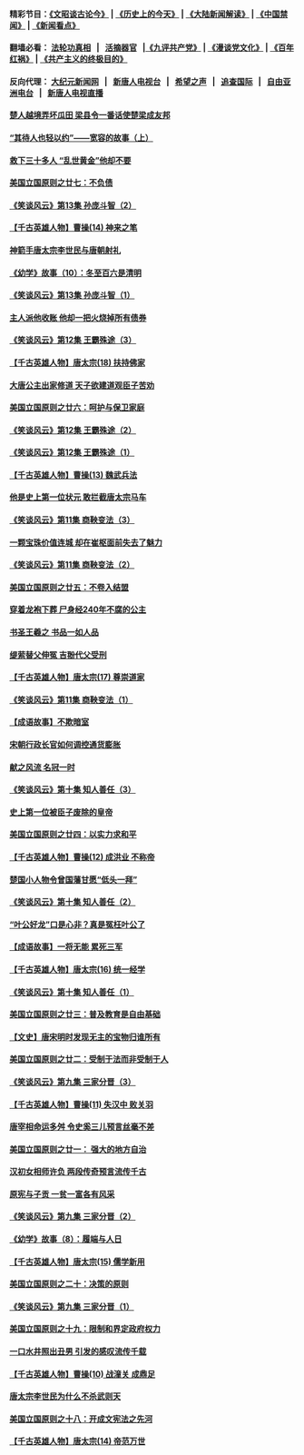 #### 精彩节目：[《文昭谈古论今》](http://155.138.205.71/wenzhao) | [《历史上的今天》](http://155.138.205.71/today-in-history) | [《大陆新闻解读》](http://155.138.205.71/ntdtv-comedy) | [《中国禁闻》](http://155.138.205.71/ntdtv-news) | [《新闻看点》](http://155.138.205.71/news-insight) 

 #### 翻墙必看： [法轮功真相](http://155.138.205.71:10000/videos/truth.html) &nbsp;&nbsp;|&nbsp;&nbsp; [活摘器官](http://155.138.205.71:10000/videos/res/Organs/) &nbsp;&nbsp;|[《九评共产党》](http://155.138.205.71:10000/videos/jiuping) | [《漫谈党文化》](http://155.138.205.71:10000/videos/mtdwh) | [《百年红祸》](http://155.138.205.71:10000/videos/bnhh) | [《共产主义的终极目的》](http://155.138.205.71:10000/videos/res/zjmd) 

 #### 反向代理： [大纪元新闻网](http://155.138.205.71:10080/) &nbsp;&nbsp;|&nbsp;&nbsp; [新唐人电视台](http://155.138.205.71:8000/) &nbsp;&nbsp;|&nbsp;&nbsp; [希望之声](http://155.138.205.71:8200/) &nbsp;&nbsp;|&nbsp;&nbsp; [追查国际](http://155.138.205.71:10010/) &nbsp;&nbsp;|&nbsp;&nbsp; [自由亚洲电台](http://155.138.205.71:9800/) &nbsp;&nbsp;|&nbsp;&nbsp; [新唐人电视直播](http://155.138.205.71/) 

#### [楚人越境弄坏瓜田 梁县令一番话使楚梁成友邦](../pages/nsc975/n11079326.md?t=02282136) 

#### [“其待人也轻以约”——宽容的故事（上）](../pages/nsc975/n3743407.md?t=02282136) 

#### [救下三十多人 “乱世黄金”他却不要](../pages/nsc975/n11053639.md?t=02282136) 

#### [美国立国原则之廿七：不负债](../pages/nsc975/n11060818.md?t=02282136) 

#### [《笑谈风云》第13集 孙庞斗智（2）](../pages/nsc975/n11070199.md?t=02282136) 

#### [【千古英雄人物】曹操(14) 神来之笔](../pages/nsc975/n7783346.md?t=02282136) 

#### [神箭手唐太宗李世民与唐朝射礼](../pages/nsc975/n11050034.md?t=02282136) 

#### [《幼学》故事（10）：冬至百六是清明](../pages/nsc975/n11025760.md?t=02282136) 

#### [《笑谈风云》第13集 孙庞斗智（1）](../pages/nsc975/n11070158.md?t=02282136) 

#### [主人派他收账 他却一把火烧掉所有债券](../pages/nsc975/n11070431.md?t=02282136) 

#### [《笑谈风云》第12集 王霸殊途（3）](../pages/nsc975/n11058708.md?t=02282136) 

#### [【千古英雄人物】唐太宗(18) 扶持佛家](../pages/nsc975/n8046271.md?t=02282136) 

#### [大唐公主出家修道 天子欲建道观臣子苦劝](../pages/nsc975/n11053988.md?t=02282136) 

#### [美国立国原则之廿六：呵护与保卫家庭](../pages/nsc975/n11056028.md?t=02282136) 

#### [《笑谈风云》第12集 王霸殊途（2）](../pages/nsc975/n11058661.md?t=02282136) 

#### [《笑谈风云》第12集 王霸殊途（1）](../pages/nsc975/n11058612.md?t=02282136) 

#### [【千古英雄人物】曹操(13) 魏武兵法](../pages/nsc975/n7783342.md?t=02282136) 

#### [他是史上第一位状元 敢拦截唐太宗马车](../pages/nsc975/n11064238.md?t=02282136) 

#### [《笑谈风云》第11集 商鞅变法（3）](../pages/nsc975/n11051540.md?t=02282136) 

#### [一颗宝珠价值连城 却在崔枢面前失去了魅力](../pages/nsc975/n11049666.md?t=02282136) 

#### [《笑谈风云》第11集 商鞅变法（2）](../pages/nsc975/n11051527.md?t=02282136) 

#### [美国立国原则之廿五：不卷入结盟](../pages/nsc975/n11049916.md?t=02282136) 

#### [穿着龙袍下葬 尸身经240年不腐的公主](../pages/nsc975/n11058573.md?t=02282136) 

#### [书圣王羲之 书品一如人品](../pages/nsc975/n10961724.md?t=02282136) 

#### [缇萦替父伸冤 吉翂代父受刑](../pages/nsc975/n3780463.md?t=02282136) 

#### [【千古英雄人物】唐太宗(17) 尊崇道家](../pages/nsc975/n8046261.md?t=02282136) 

#### [《笑谈风云》第11集 商鞅变法（1）](../pages/nsc975/n11051459.md?t=02282136) 

#### [【成语故事】不欺暗室](../pages/nsc975/n11056002.md?t=02282136) 

#### [宋朝行政长官如何调控通货膨胀](../pages/nsc975/n11055933.md?t=02282136) 

#### [献之风流 名冠一时](../pages/nsc975/n11011196.md?t=02282136) 

#### [《笑谈风云》第十集 知人善任（3）](../pages/nsc975/n11044990.md?t=02282136) 

#### [史上第一位被臣子废除的皇帝](../pages/nsc975/n11053637.md?t=02282136) 

#### [美国立国原则之廿四：以实力求和平](../pages/nsc975/n11046955.md?t=02282136) 

#### [【千古英雄人物】曹操(12) 成洪业 不称帝](../pages/nsc975/n7783338.md?t=02282136) 

#### [楚国小人物令曾国藩甘愿“低头一拜”](../pages/nsc975/n11013087.md?t=02282136) 

#### [《笑谈风云》第十集 知人善任（2）](../pages/nsc975/n11044937.md?t=02282136) 

#### [“叶公好龙”口是心非？真是冤枉叶公了](../pages/nsc975/n11008777.md?t=02282136) 

#### [【成语故事】一将无能 累死三军](../pages/nsc975/n11046538.md?t=02282136) 

#### [【千古英雄人物】唐太宗(16) 统一经学](../pages/nsc975/n8046259.md?t=02282136) 

#### [《笑谈风云》第十集 知人善任（1）](../pages/nsc975/n11032532.md?t=02282136) 

#### [美国立国原则之廿三：普及教育是自由基础](../pages/nsc975/n11044655.md?t=02282136) 

#### [【文史】唐宋明时发现无主的宝物归谁所有](../pages/nsc975/n11036075.md?t=02282136) 

#### [美国立国原则之廿二：受制于法而非受制于人](../pages/nsc975/n11038266.md?t=02282136) 

#### [《笑谈风云》第九集 三家分晋（3）](../pages/nsc975/n11028646.md?t=02282136) 

#### [【千古英雄人物】曹操(11) 失汉中 败关羽](../pages/nsc975/n7783328.md?t=02282136) 

#### [唐宰相命运多舛 令史奚三儿预言丝毫不差](../pages/nsc975/n334750.md?t=02282136) 

#### [美国立国原则之廿一： 强大的地方自治](../pages/nsc975/n11036069.md?t=02282136) 

#### [汉初女相师许负 两段传奇预言流传千古](../pages/nsc975/n11035453.md?t=02282136) 

#### [原宪与子贡 一贫一富各有风采](../pages/nsc975/n11013094.md?t=02282136) 

#### [《笑谈风云》第九集 三家分晋（2）](../pages/nsc975/n11028610.md?t=02282136) 

#### [《幼学》故事（8）：履端与人日](../pages/nsc975/n10990550.md?t=02282136) 

#### [【千古英雄人物】唐太宗(15) 儒学新用](../pages/nsc975/n8046225.md?t=02282136) 

#### [美国立国原则之二十：决策的原则](../pages/nsc975/n11034691.md?t=02282136) 

#### [《笑谈风云》第九集 三家分晋（1）](../pages/nsc975/n11028591.md?t=02282136) 

#### [美国立国原则之十九：限制和界定政府权力](../pages/nsc975/n11023895.md?t=02282136) 

#### [一口水井照出丑男 引发的感叹流传千载](../pages/nsc975/n11004598.md?t=02282136) 

#### [【千古英雄人物】曹操(10) 战潼关 成鼎足](../pages/nsc975/n7779963.md?t=02282136) 

#### [唐太宗李世民为什么不杀武则天](../pages/nsc975/n11034040.md?t=02282136) 

#### [美国立国原则之十八：开成文宪法之先河](../pages/nsc975/n11008526.md?t=02282136) 

#### [【千古英雄人物】唐太宗(14) 帝范万世](../pages/nsc975/n8034234.md?t=02282136) 

